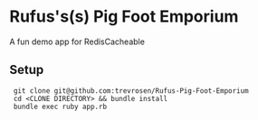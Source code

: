 # Rufus's(s) Pig Foot Emporium

A fun demo app for RedisCacheable

## Setup

     git clone git@github.com:trevrosen/Rufus-Pig-Foot-Emporium
     cd <CLONE DIRECTORY> && bundle install
     bundle exec ruby app.rb
